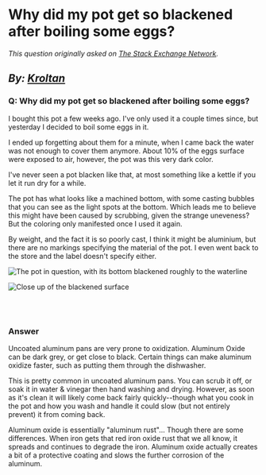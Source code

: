 # Why did my pot get so blackened after boiling some eggs?

_This question originally asked on [The Stack Exchange Network](https://cooking.stackexchange.com/q/116547)._

_By: [Kroltan](https://cooking.stackexchange.com/u/54745)_
<br>
--------------------------------------------
### Q: Why did my pot get so blackened after boiling some eggs?
<p>I bought this pot a few weeks ago. I've only used it a couple times since, but yesterday I decided to boil some eggs in it.</p>
<p>I ended up forgetting about them for a minute, when I came back the water was not enough to cover them anymore. About 10% of the eggs surface were exposed to air, however, the pot was this very dark color.</p>
<p>I've never seen a pot blacken like that, at most something like a kettle if you let it run dry for a while.</p>
<p>The pot has what looks like a machined bottom, with some casting bubbles that you can see as the light spots at the bottom. Which leads me to believe this might have been caused by scrubbing, given the strange uneveness? But the coloring only manifested once I used it again.</p>
<p>By weight, and the fact it is so poorly cast, I think it might be aluminium, but there are no markings specifying the material of the pot. I even went back to the store and the label doesn't specify either.</p>
<p><img src="https://i.sstatic.net/NQO5S.jpg" alt="The pot in question, with its bottom blackened roughly to the waterline" /></p>
<p><img src="https://i.sstatic.net/pG6tZ.jpg" alt="Close up of the blackened surface" /></p>

<br><br>
### Answer 
<p>Uncoated aluminum pans are very prone to oxidization. Aluminum Oxide can be dark grey, or get close to black. Certain things can make aluminum oxidize faster, such as putting them through the dishwasher.</p>
<p>This is pretty common in uncoated aluminum pans. You can scrub it off, or soak it in water &amp; vinegar then hand washing and drying. However, as soon as it's clean it will likely come back fairly quickly--though what you cook in the pot and how you wash and handle it could slow (but not entirely prevent) it from coming back.</p>
<p>Aluminum oxide is essentially &quot;aluminum rust&quot;... Though there are some differences. When iron gets that red iron oxide rust that we all know, it spreads and continues to degrade the iron. Aluminum oxide actually creates a bit of a protective coating and slows the further corrosion of the aluminum.</p>

